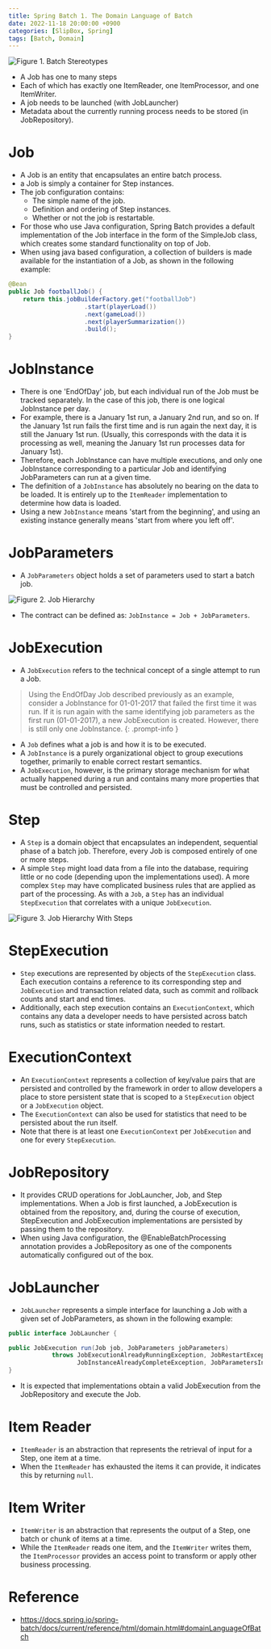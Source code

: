 ```yaml
---
title: Spring Batch 1. The Domain Language of Batch
date: 2022-11-18 20:00:00 +0900
categories: [SlipBox, Spring]
tags: [Batch, Domain]
---
```


![Figure 1. Batch Stereotypes](/assets/img/spring-batch-reference-model.png)

- A Job has one to many steps
- Each of which has exactly one ItemReader, one ItemProcessor, and one ItemWriter. 
- A job needs to be launched (with JobLauncher)
- Metadata about the currently running process needs to be stored (in JobRepository).

# Job
- A Job is an entity that encapsulates an entire batch process.
- a Job is simply a container for Step instances.
- The job configuration contains:
    + The simple name of the job.
    + Definition and ordering of Step instances.
    + Whether or not the job is restartable.
- For those who use Java configuration, Spring Batch provides a default implementation of the Job interface in the form of the SimpleJob class, which creates some standard functionality on top of Job.
- When using java based configuration, a collection of builders is made available for the instantiation of a Job, as shown in the following example:

```java
@Bean
public Job footballJob() {
    return this.jobBuilderFactory.get("footballJob")
                     .start(playerLoad())
                     .next(gameLoad())
                     .next(playerSummarization())
                     .build();
}
```

# JobInstance

- There is one 'EndOfDay' job, but each individual run of the Job must be tracked separately. In the case of this job, there is one logical JobInstance per day. 
- For example, there is a January 1st run, a January 2nd run, and so on. If the January 1st run fails the first time and is run again the next day, it is still the January 1st run. (Usually, this corresponds with the data it is processing as well, meaning the January 1st run processes data for January 1st). 
- Therefore, each JobInstance can have multiple executions, and only one JobInstance corresponding to a particular Job and identifying JobParameters can run at a given time.
- The definition of a `JobInstance` has absolutely no bearing on the data to be loaded. It is entirely up to the `ItemReader` implementation to determine how data is loaded. 
- Using a new `JobInstance` means 'start from the beginning', and using an existing instance generally means 'start from where you left off'.

# JobParameters
- A `JobParameters` object holds a set of parameters used to start a batch job.


![Figure 2. Job Hierarchy](/assets/img/job-stereotypes-parameters.png)

- The contract can be defined as: `JobInstance = Job + JobParameters`.

# JobExecution
- A `JobExecution` refers to the technical concept of a single attempt to run a Job.
> Using the EndOfDay Job described previously as an example, consider a JobInstance for 01-01-2017 that failed the first time it was run. If it is run again with the same identifying job parameters as the first run (01-01-2017), a new JobExecution is created. However, there is still only one JobInstance.
{: .prompt-info }

- A `Job` defines what a job is and how it is to be executed.
- A `JobInstance` is a purely organizational object to group executions together, primarily to enable correct restart semantics. 
- A `JobExecution`, however, is the primary storage mechanism for what actually happened during a run and contains many more properties that must be controlled and persisted.

# Step
- A `Step` is a domain object that encapsulates an independent, sequential phase of a batch job. Therefore, every Job is composed entirely of one or more steps.
- A simple `Step` might load data from a file into the database, requiring little or no code (depending upon the implementations used). A more complex `Step` may have complicated business rules that are applied as part of the processing. As with a `Job`, a `Step` has an individual `StepExecution` that correlates with a unique `JobExecution`.


![Figure 3. Job Hierarchy With Steps](/assets/img/jobHeirarchyWithSteps.png)

# StepExecution

- `Step` executions are represented by objects of the `StepExecution` class. Each execution contains a reference to its corresponding step and `JobExecution` and transaction related data, such as commit and rollback counts and start and end times.
- Additionally, each step execution contains an `ExecutionContext`, which contains any data a developer needs to have persisted across batch runs, such as statistics or state information needed to restart.

# ExecutionContext

- An `ExecutionContext` represents a collection of key/value pairs that are persisted and controlled by the framework in order to allow developers a place to store persistent state that is scoped to a `StepExecution` object or a `JobExecution` object.
- The `ExecutionContext` can also be used for statistics that need to be persisted about the run itself.
- Note that there is at least one `ExecutionContext` per `JobExecution` and one for every `StepExecution`.

# JobRepository
- It provides CRUD operations for JobLauncher, Job, and Step implementations. When a Job is first launched, a JobExecution is obtained from the repository, and, during the course of execution, StepExecution and JobExecution implementations are persisted by passing them to the repository.
- When using Java configuration, the @EnableBatchProcessing annotation provides a JobRepository as one of the components automatically configured out of the box.

# JobLauncher
- `JobLauncher` represents a simple interface for launching a Job with a given set of JobParameters, as shown in the following example:


```java
public interface JobLauncher {

public JobExecution run(Job job, JobParameters jobParameters)
            throws JobExecutionAlreadyRunningException, JobRestartException,
                   JobInstanceAlreadyCompleteException, JobParametersInvalidException;
}
```

- It is expected that implementations obtain a valid JobExecution from the JobRepository and execute the Job.

# Item Reader
- `ItemReader` is an abstraction that represents the retrieval of input for a Step, one item at a time. 
- When the `ItemReader` has exhausted the items it can provide, it indicates this by returning `null`.

# Item Writer
- `ItemWriter` is an abstraction that represents the output of a Step, one batch or chunk of items at a time.
- While the `ItemReader` reads one item, and the `ItemWriter` writes them, the `ItemProcessor` provides an access point to transform or apply other business processing.

# Reference
- https://docs.spring.io/spring-batch/docs/current/reference/html/domain.html#domainLanguageOfBatch